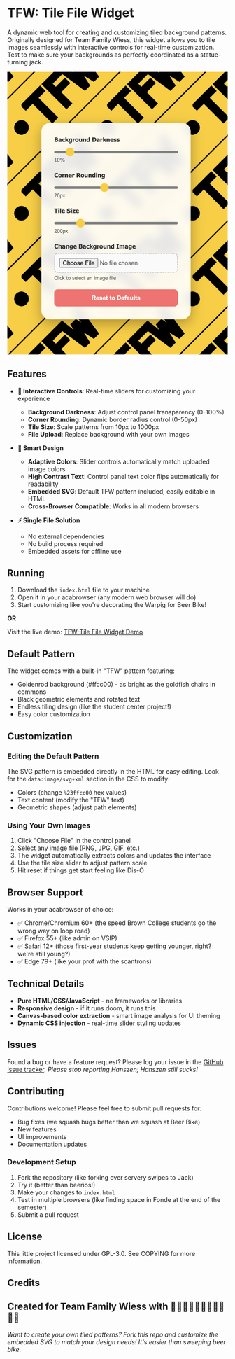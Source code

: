 # TFW: Tile File Widget

A dynamic web tool for creating and customizing tiled background patterns. Originally designed for Team Family Wiess, this widget allows you to tile images seamlessly with interactive controls for real-time customization. Test to make sure your backgrounds as perfectly coordinated as a statue-turning jack.

![TFW Widget Screenshot](screenshot.png)

## Features

- **🎨 Interactive Controls**: Real-time sliders for customizing your experience
  - **Background Darkness**: Adjust control panel transparency (0-100%)
  - **Corner Rounding**: Dynamic border radius control (0-50px)
  - **Tile Size**: Scale patterns from 10px to 1000px
  - **File Upload**: Replace background with your own images

- **🔧 Smart Design**
  - **Adaptive Colors**: Slider controls automatically match uploaded image colors
  - **High Contrast Text**: Control panel text color flips automatically for readability
  - **Embedded SVG**: Default TFW pattern included, easily editable in HTML
  - **Cross-Browser Compatible**: Works in all modern browsers

- **⚡ Single File Solution**
  - No external dependencies
  - No build process required
  - Embedded assets for offline use

## Running

1. Download the `index.html` file to your machine
2. Open it in your acabrowser (any modern web browser will do)
3. Start customizing like you're decorating the Warpig for Beer Bike!

**OR**

Visit the live demo: [TFW-Tile File Widget Demo](https://lonestarmac.github.io/TFW-Tile_File_Widget/)

## Default Pattern

The widget comes with a built-in "TFW" pattern featuring:
- Goldenrod background (#ffcc00) - as bright as the goldfish chairs in commons
- Black geometric elements and rotated text
- Endless tiling design (like the student center project!)
- Easy color customization

## Customization

### Editing the Default Pattern
The SVG pattern is embedded directly in the HTML for easy editing. Look for the `data:image/svg+xml` section in the CSS to modify:
- Colors (change `%23ffcc00` hex values)
- Text content (modify the "TFW" text)
- Geometric shapes (adjust path elements)

### Using Your Own Images
1. Click "Choose File" in the control panel
2. Select any image file (PNG, JPG, GIF, etc.)
3. The widget automatically extracts colors and updates the interface
4. Use the tile size slider to adjust pattern scale
5. Hit reset if things get start feeling like Dis-O

## Browser Support

Works in your acabrowser of choice:
- ✅ Chrome/Chromium 60+ (the speed Brown College students go the wrong way on loop road)
- ✅ Firefox 55+ (like admin on VSIP)
- ✅ Safari 12+ (those first-year students keep getting younger, right? we're still young?)
- ✅ Edge 79+ (like your prof with the scantrons)

## Technical Details

- **Pure HTML/CSS/JavaScript** - no frameworks or libraries
- **Responsive design** - if it runs doom, it runs this
- **Canvas-based color extraction** - smart image analysis for UI theming
- **Dynamic CSS injection** - real-time slider styling updates

## Issues

Found a bug or have a feature request? Please log your issue in the [GitHub issue tracker](../../issues).
*Please stop reporting Hanszen; Hanszen still sucks!*

## Contributing

Contributions welcome! Please feel free to submit pull requests for:
- Bug fixes (we squash bugs better than we squash at Beer Bike)
- New features
- UI improvements
- Documentation updates

### Development Setup
1. Fork the repository (like forking over servery swipes to Jack)
2. Try it (better than beerios!)
3. Make your changes to `index.html`
4. Test in multiple browsers (like finding space in Fonde at the end of the semester)
5. Submit a pull request

## License

This little project licensed under GPL-3.0. See COPYING for more information.


## Credits

Created for Team Family Wiess with 💛🖤💛🖤💛🖤💛🖤💛🖤💛
---

*Want to create your own tiled patterns? Fork this repo and customize the embedded SVG to match your design needs! It's easier than sweeping beer bike.*
